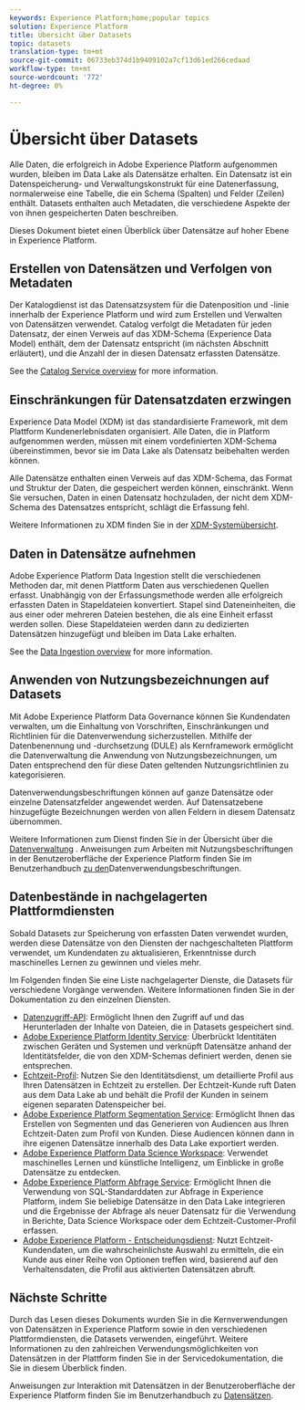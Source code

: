 ```yaml
---
keywords: Experience Platform;home;popular topics
solution: Experience Platform
title: Übersicht über Datasets
topic: datasets
translation-type: tm+mt
source-git-commit: 06733eb374d1b9409102a7cf13d61ed266cedaad
workflow-type: tm+mt
source-wordcount: '772'
ht-degree: 0%

---
```



# Übersicht über Datasets

Alle Daten, die erfolgreich in Adobe Experience Platform aufgenommen wurden, bleiben im Data Lake als Datensätze erhalten. Ein Datensatz ist ein Datenspeicherung- und Verwaltungskonstrukt für eine Datenerfassung, normalerweise eine Tabelle, die ein Schema (Spalten) und Felder (Zeilen) enthält. Datasets enthalten auch Metadaten, die verschiedene Aspekte der von ihnen gespeicherten Daten beschreiben.

Dieses Dokument bietet einen Überblick über Datensätze auf hoher Ebene in Experience Platform.

## Erstellen von Datensätzen und Verfolgen von Metadaten

Der Katalogdienst ist das Datensatzsystem für die Datenposition und -linie innerhalb der Experience Platform und wird zum Erstellen und Verwalten von Datensätzen verwendet. Catalog verfolgt die Metadaten für jeden Datensatz, der einen Verweis auf das XDM-Schema (Experience Data Model) enthält, dem der Datensatz entspricht (im nächsten Abschnitt erläutert), und die Anzahl der in diesen Datensatz erfassten Datensätze.

See the [Catalog Service overview](../home.md) for more information.

## Einschränkungen für Datensatzdaten erzwingen

Experience Data Model (XDM) ist das standardisierte Framework, mit dem Plattform Kundenerlebnisdaten organisiert. Alle Daten, die in Platform aufgenommen werden, müssen mit einem vordefinierten XDM-Schema übereinstimmen, bevor sie im Data Lake als Datensatz beibehalten werden können.

Alle Datensätze enthalten einen Verweis auf das XDM-Schema, das Format und Struktur der Daten, die gespeichert werden können, einschränkt. Wenn Sie versuchen, Daten in einen Datensatz hochzuladen, der nicht dem XDM-Schema des Datensatzes entspricht, schlägt die Erfassung fehl.

Weitere Informationen zu XDM finden Sie in der [XDM-Systemübersicht](../../xdm/home.md).

## Daten in Datensätze aufnehmen

Adobe Experience Platform Data Ingestion stellt die verschiedenen Methoden dar, mit denen Plattform Daten aus verschiedenen Quellen erfasst. Unabhängig von der Erfassungsmethode werden alle erfolgreich erfassten Daten in Stapeldateien konvertiert. Stapel sind Dateneinheiten, die aus einer oder mehreren Dateien bestehen, die als eine Einheit erfasst werden sollen. Diese Stapeldateien werden dann zu dedizierten Datensätzen hinzugefügt und bleiben im Data Lake erhalten.

See the [Data Ingestion overview](../../ingestion/home.md) for more information.

## Anwenden von Nutzungsbezeichnungen auf Datasets

Mit Adobe Experience Platform Data Governance können Sie Kundendaten verwalten, um die Einhaltung von Vorschriften, Einschränkungen und Richtlinien für die Datenverwendung sicherzustellen. Mithilfe der Datenbenennung und -durchsetzung (DULE) als Kernframework ermöglicht die Datenverwaltung die Anwendung von Nutzungsbezeichnungen, um Daten entsprechend den für diese Daten geltenden Nutzungsrichtlinien zu kategorisieren.

Datenverwendungsbeschriftungen können auf ganze Datensätze oder einzelne Datensatzfelder angewendet werden. Auf Datensatzebene hinzugefügte Bezeichnungen werden von allen Feldern in diesem Datensatz übernommen.

Weitere Informationen zum Dienst finden Sie in der Übersicht über die [Datenverwaltung](../../data-governance/home.md) . Anweisungen zum Arbeiten mit Nutzungsbeschriftungen in der Benutzeroberfläche der Experience Platform finden Sie im Benutzerhandbuch [zu den](../../data-governance/labels/user-guide.md)Datenverwendungsbeschriftungen.

## Datenbestände in nachgelagerten Plattformdiensten

Sobald Datasets zur Speicherung von erfassten Daten verwendet wurden, werden diese Datensätze von den Diensten der nachgeschalteten Plattform verwendet, um Kundendaten zu aktualisieren, Erkenntnisse durch maschinelles Lernen zu gewinnen und vieles mehr.

Im Folgenden finden Sie eine Liste nachgelagerter Dienste, die Datasets für verschiedene Vorgänge verwenden. Weitere Informationen finden Sie in der Dokumentation zu den einzelnen Diensten.

* [Datenzugriff-API](../../data-access/home.md): Ermöglicht Ihnen den Zugriff auf und das Herunterladen der Inhalte von Dateien, die in Datasets gespeichert sind.
* [Adobe Experience Platform Identity Service](../../identity-service/home.md): Überbrückt Identitäten zwischen Geräten und Systemen und verknüpft Datensätze anhand der Identitätsfelder, die von den XDM-Schemas definiert werden, denen sie entsprechen.
* [Echtzeit-Profil](../../profile/home.md): Nutzen Sie den Identitätsdienst, um detaillierte Profil aus Ihren Datensätzen in Echtzeit zu erstellen. Der Echtzeit-Kunde ruft Daten aus dem Data Lake ab und behält die Profil der Kunden in seinem eigenen separaten Datenspeicher bei.
* [Adobe Experience Platform Segmentation Service](../../segmentation/home.md): Ermöglicht Ihnen das Erstellen von Segmenten und das Generieren von Audiencen aus Ihren Echtzeit-Daten zum Profil von Kunden. Diese Audiencen können dann in ihre eigenen Datensätze innerhalb des Data Lake exportiert werden.
* [Adobe Experience Platform Data Science Workspace](../../data-science-workspace/home.md): Verwendet maschinelles Lernen und künstliche Intelligenz, um Einblicke in große Datensätze zu entdecken.
* [Adobe Experience Platform Abfrage Service](../../query-service/home.md): Ermöglicht Ihnen die Verwendung von SQL-Standarddaten zur Abfrage in Experience Platform, indem Sie beliebige Datensätze in den Data Lake integrieren und die Ergebnisse der Abfrage als neuer Datensatz für die Verwendung in Berichte, Data Science Workspace oder dem Echtzeit-Customer-Profil erfassen.
* [Adobe Experience Platform - Entscheidungsdienst](../../decisioning-service/home.md): Nutzt Echtzeit-Kundendaten, um die wahrscheinlichste Auswahl zu ermitteln, die ein Kunde aus einer Reihe von Optionen treffen wird, basierend auf den Verhaltensdaten, die Profil aus aktivierten Datensätzen abruft.

## Nächste Schritte

Durch das Lesen dieses Dokuments wurden Sie in die Kernverwendungen von Datensätzen in Experience Platform sowie in den verschiedenen Plattformdiensten, die Datasets verwenden, eingeführt. Weitere Informationen zu den zahlreichen Verwendungsmöglichkeiten von Datensätzen in der Plattform finden Sie in der Servicedokumentation, die Sie in diesem Überblick finden.

Anweisungen zur Interaktion mit Datensätzen in der Benutzeroberfläche der Experience Platform finden Sie im Benutzerhandbuch zu [Datensätzen](user-guide.md).